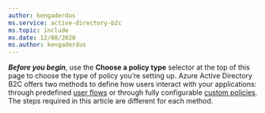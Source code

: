 ```yaml
---
author: kengaderdus
ms.service: active-directory-b2c
ms.topic: include
ms.date: 12/08/2020
ms.author: kengaderdus
---
```

***Before you begin***, use the **Choose a policy type** selector at the top of this page to choose the type of policy you’re setting up. Azure Active Directory B2C offers two methods to define how users interact with your applications: through predefined [user flows](../articles/active-directory-b2c/user-flow-overview.md) or through fully configurable [custom policies](../articles/active-directory-b2c/custom-policy-overview.md). The steps required in this article are different for each method. 	

